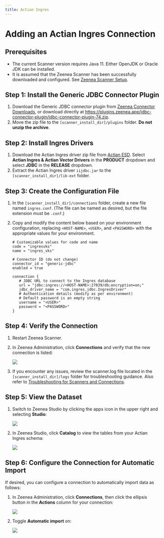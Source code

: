 ```yaml
---
title: Actian Ingres
---
```


# Adding an Actian Ingres Connection

## Prerequisites

* The current Scanner version requires Java 11. Either OpenJDK or Oracle JDK can be installed.
* It is assumed that the Zeenea Scanner has been successfully downloaded and configured. See [Zeenea Scanner Setup](./zeenea-scanner-setup.md).

## Step 1: Install the Generic JDBC Connector Plugin

1. Download the Generic JDBC connector plugin from [Zeenea Connector Downloads](./zeenea-connectors-list.md), or download directly at https://plugins.zeenea.app/jdbc-connector-plugin/jdbc-connector-plugin-74.zip.
2. Move the zip file to the `[scanner_install_dir]/plugins` folder. **Do not unzip the archive**.

## Step 2: Install Ingres Drivers

1. Download the Actian Ingres driver zip file from [Actian ESD](https://esd.actian.com/). Select **Actian Ingres & Actian Vector Drivers** in the **PRODUCT** dropdown and select **JDBC** in the **RELEASE** dropdown.
2. Extract the Actian Ingres driver `iijdbc.jar` to the `[scanner_install_dir]/lib-ext` folder.

## Step 3: Create the Configuration File

1. In the `[scanner_install_dir]/connections` folder, create a new file named `ingres.conf`. (The file can be named as desired, but the file extension must be `.conf`.)
2. Copy and modify the content below based on your environment configuration, replacing `<HOST-NAME>`, `<USER>`, and `<PASSWORD>` with the appropriate values for your environment.

     ```
     # Customizable values for code and name
     code = "ingresvks"
     name = "ingres_vks"

     # Connector ID (do not change)
     connector_id = "generic-jdbc"
     enabled = true

     connection {
        # JDBC URL to connect to the Ingres database
        url = "jdbc:ingres://<HOST-NAME>:27839/db;encryption=on;"
        jdbc_driver_name = "com.ingres.jdbc.IngresDriver"
        # Authentication details (modify as per environment)
        # Default password is an empty string
        username = "<USER>"
        password = "<PASSWORD>"
     }
     ```

## Step 4: Verify the Connection

1. Restart Zeenea Scanner.
2. In Zeenea Administration, click **Connections** and verify that the new connection is listed:

     ![](/img/zeenea-connection-added-ingres.png)
3. If you encounter any issues, review the scanner.log file located in the `[scanner_install_dir]/logs` folder for troubleshooting guidance. Also refer to [Troubleshooting for Scanners and Connections](./zeenea-troubleshooting.md).

## Step 5: View the Dataset
 
1. Switch to Zeenea Studio by clicking the apps icon in the upper right and selecting **Studio**:

     ![](/img/zeenea-studio1.png)
2.  In Zeenea Studio, click **Catalog** to view the tables from your Actian Ingres schema:

     ![](/img/zeenea-studio2.png)

## Step 6: Configure the Connection for Automatic Import

If desired, you can configure a connection to automatically import data as follows:

1. In Zeenea Administration, click **Connections**, then click the ellipsis button in the **Actions** column for your connection:

     ![](/img/zeenea-connection-settings1.png)
2. Toggle **Automatic import** on:

     ![](/img/zeenea-connection-settings2.png)
